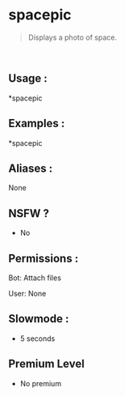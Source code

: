 # spacepic

> Displays a photo of space.

<br>

## Usage :

*spacepic

## Examples :

*spacepic

## Aliases :

None

## NSFW ?

- No

## Permissions :

Bot: Attach files
<br>

User: None

## Slowmode :

- 5 seconds

## Premium Level

- No premium